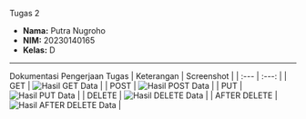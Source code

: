 Tugas 2
- **Nama:** Putra Nugroho
- **NIM:** 20230140165
- **Kelas:** D

---

Dokumentasi Pengerjaan Tugas
| Keterangan | Screenshot |
| :---         |     :---:      |
| GET  |   ![Hasil GET Data](./screenshot/GET.png) |
| POST  |   ![Hasil POST Data](./screenshot/POST.png) |
| PUT  |   ![Hasil PUT Data](./screenshot/PUT.png) |
| DELETE    |   ![Hasil DELETE Data](./screenshot/DELETE.png) |
| AFTER DELETE    |   ![Hasil AFTER DELETE Data](./screenshot/AFTER%20DELETE.png) |